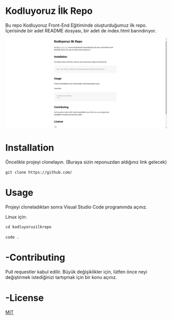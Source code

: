 # Kodluyoruz İlk Repo 
Bu repo Kodluyoruz Front-End Eğitiminde oluşturduğumuz ilk repo. İçerisinde bir adet README dosyası, bir adet de index.html barındırıyor.

![Projemizin Resmi](https://raw.githubusercontent.com/Kodluyoruz/taskforce/main/git/odev1/figures/markdown.png)

# Installation
Öncelikle projeyi clonelayın. (Buraya sizin reponuzdan aldığınız link gelecek)

`git clone https://github.com/`

# Usage

Projeyi cloneladıktan sonra Visual Studio Code programında açınız.

Linux için:

```
cd kodluyoruzilkrepo

code . 
```

# -Contributing
Pull requestler kabul edilir. Büyük değişiklikler için, lütfen önce neyi değiştirmek istediğinizi tartışmak için bir konu açınız.

# -License
[MIT](https://choosealicense.com/licenses/mit/)
